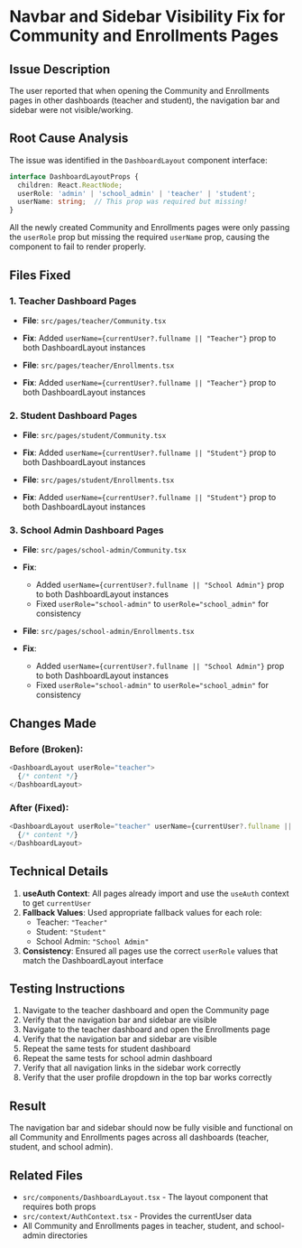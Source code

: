 # Navbar and Sidebar Visibility Fix for Community and Enrollments Pages

## Issue Description
The user reported that when opening the Community and Enrollments pages in other dashboards (teacher and student), the navigation bar and sidebar were not visible/working.

## Root Cause Analysis
The issue was identified in the `DashboardLayout` component interface:

```typescript
interface DashboardLayoutProps {
  children: React.ReactNode;
  userRole: 'admin' | 'school_admin' | 'teacher' | 'student';
  userName: string;  // This prop was required but missing!
}
```

All the newly created Community and Enrollments pages were only passing the `userRole` prop but missing the required `userName` prop, causing the component to fail to render properly.

## Files Fixed

### 1. Teacher Dashboard Pages
- **File**: `src/pages/teacher/Community.tsx`
- **Fix**: Added `userName={currentUser?.fullname || "Teacher"}` prop to both DashboardLayout instances

- **File**: `src/pages/teacher/Enrollments.tsx`
- **Fix**: Added `userName={currentUser?.fullname || "Teacher"}` prop to both DashboardLayout instances

### 2. Student Dashboard Pages
- **File**: `src/pages/student/Community.tsx`
- **Fix**: Added `userName={currentUser?.fullname || "Student"}` prop to both DashboardLayout instances

- **File**: `src/pages/student/Enrollments.tsx`
- **Fix**: Added `userName={currentUser?.fullname || "Student"}` prop to both DashboardLayout instances

### 3. School Admin Dashboard Pages
- **File**: `src/pages/school-admin/Community.tsx`
- **Fix**: 
  - Added `userName={currentUser?.fullname || "School Admin"}` prop to both DashboardLayout instances
  - Fixed `userRole="school-admin"` to `userRole="school_admin"` for consistency

- **File**: `src/pages/school-admin/Enrollments.tsx`
- **Fix**: 
  - Added `userName={currentUser?.fullname || "School Admin"}` prop to both DashboardLayout instances
  - Fixed `userRole="school-admin"` to `userRole="school_admin"` for consistency

## Changes Made

### Before (Broken):
```typescript
<DashboardLayout userRole="teacher">
  {/* content */}
</DashboardLayout>
```

### After (Fixed):
```typescript
<DashboardLayout userRole="teacher" userName={currentUser?.fullname || "Teacher"}>
  {/* content */}
</DashboardLayout>
```

## Technical Details

1. **useAuth Context**: All pages already import and use the `useAuth` context to get `currentUser`
2. **Fallback Values**: Used appropriate fallback values for each role:
   - Teacher: `"Teacher"`
   - Student: `"Student"`
   - School Admin: `"School Admin"`
3. **Consistency**: Ensured all pages use the correct `userRole` values that match the DashboardLayout interface

## Testing Instructions

1. Navigate to the teacher dashboard and open the Community page
2. Verify that the navigation bar and sidebar are visible
3. Navigate to the teacher dashboard and open the Enrollments page
4. Verify that the navigation bar and sidebar are visible
5. Repeat the same tests for student dashboard
6. Repeat the same tests for school admin dashboard
7. Verify that all navigation links in the sidebar work correctly
8. Verify that the user profile dropdown in the top bar works correctly

## Result
The navigation bar and sidebar should now be fully visible and functional on all Community and Enrollments pages across all dashboards (teacher, student, and school admin).

## Related Files
- `src/components/DashboardLayout.tsx` - The layout component that requires both props
- `src/context/AuthContext.tsx` - Provides the currentUser data
- All Community and Enrollments pages in teacher, student, and school-admin directories
